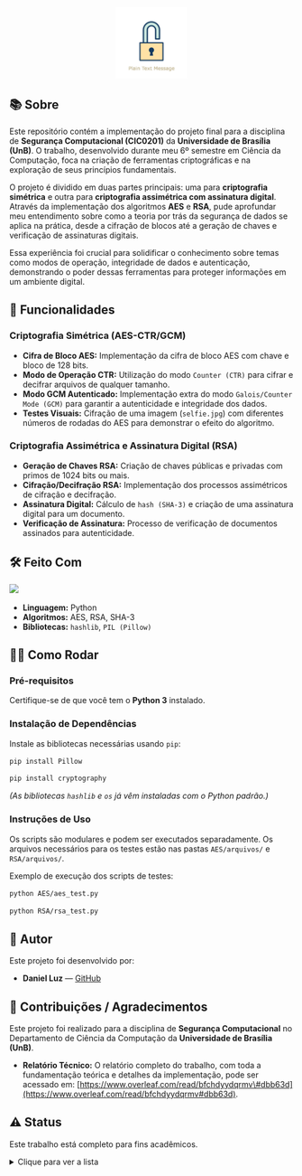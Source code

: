 <p align="center">
  <picture>
    <img src="encrypt.gif" width="25%">
  </picture>
</p>

## 📚 Sobre

Este repositório contém a implementação do projeto final para a disciplina de **Segurança Computacional (CIC0201)** da **Universidade de Brasília (UnB)**. O trabalho, desenvolvido durante meu 6º semestre em Ciência da Computação, foca na criação de ferramentas criptográficas e na exploração de seus princípios fundamentais.

O projeto é dividido em duas partes principais: uma para **criptografia simétrica** e outra para **criptografia assimétrica com assinatura digital**. Através da implementação dos algoritmos **AES** e **RSA**, pude aprofundar meu entendimento sobre como a teoria por trás da segurança de dados se aplica na prática, desde a cifração de blocos até a geração de chaves e verificação de assinaturas digitais.

Essa experiência foi crucial para solidificar o conhecimento sobre temas como modos de operação, integridade de dados e autenticação, demonstrando o poder dessas ferramentas para proteger informações em um ambiente digital.

## 📌 Funcionalidades

### Criptografia Simétrica (AES-CTR/GCM)

- **Cifra de Bloco AES:** Implementação da cifra de bloco AES com chave e bloco de 128 bits.
- **Modo de Operação CTR:** Utilização do modo `Counter (CTR)` para cifrar e decifrar arquivos de qualquer tamanho.
- **Modo GCM Autenticado:** Implementação extra do modo `Galois/Counter Mode (GCM)` para garantir a autenticidade e integridade dos dados.
- **Testes Visuais:** Cifração de uma imagem (`selfie.jpg`) com diferentes números de rodadas do AES para demonstrar o efeito do algoritmo.

### Criptografia Assimétrica e Assinatura Digital (RSA)

- **Geração de Chaves RSA:** Criação de chaves públicas e privadas com primos de 1024 bits ou mais.
- **Cifração/Decifração RSA:** Implementação dos processos assimétricos de cifração e decifração.
- **Assinatura Digital:** Cálculo de `hash (SHA-3)` e criação de uma assinatura digital para um documento.
- **Verificação de Assinatura:** Processo de verificação de documentos assinados para autenticidade.

## 🛠 Feito Com

<p align="left">
  <img src="https://skillicons.dev/icons?i=py,aes,rsa,sha" />
</p>

- **Linguagem:** Python
- **Algoritmos:** AES, RSA, SHA-3
- **Bibliotecas:** `hashlib`, `PIL (Pillow)`

## 👨‍💻 Como Rodar

### Pré-requisitos

Certifique-se de que você tem o **Python 3** instalado.

### Instalação de Dependências

Instale as bibliotecas necessárias usando `pip`:

```bash
pip install Pillow
````

```bash
pip install cryptography
```

*(As bibliotecas `hashlib` e `os` já vêm instaladas com o Python padrão.)*

### Instruções de Uso

Os scripts são modulares e podem ser executados separadamente. Os arquivos necessários para os testes estão nas pastas `AES/arquivos/` e `RSA/arquivos/`.

Exemplo de execução dos scripts de testes:

```bash
python AES/aes_test.py
```

```bash
python RSA/rsa_test.py
```

## 👥 Autor

Este projeto foi desenvolvido por:

  - **Daniel Luz** — [GitHub](https://github.com/dancpluz)

## 🤝 Contribuições / Agradecimentos

Este projeto foi realizado para a disciplina de **Segurança Computacional** no Departamento de Ciência da Computação da **Universidade de Brasília (UnB)**.

  - **Relatório Técnico:** O relatório completo do trabalho, com toda a fundamentação teórica e detalhes da implementação, pode ser acessado em: [https://www.overleaf.com/read/bfchdyydqrmv\#dbb63d](https://www.overleaf.com/read/bfchdyydqrmv#dbb63d).

## ⚠ Status

Este trabalho está completo para fins acadêmicos.

<details>
<summary>Clique para ver a lista</summary>

  - [x] Implementação da cifra AES (128 bits).
  - [x] Implementação do modo de operação CTR.
  - [x] Implementação da cifra assimétrica RSA (1024+ bits).
  - [x] Implementação de Assinaturas Digitais.
  - [x] Geração e verificação de hashes SHA-3.

</details>
